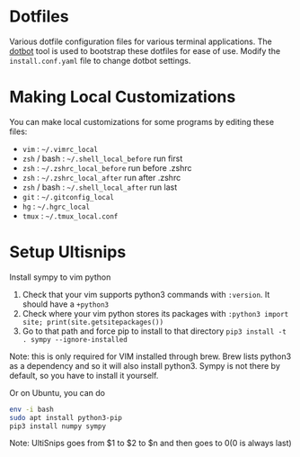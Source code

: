 # Dotfiles

Various dotfile configuration files for various terminal applications. The
[dotbot](https://github.com/anishathalye/dotbot) tool is used to bootstrap these
dotfiles for ease of use. Modify the `install.conf.yaml` file to change dotbot
settings.


# Making Local Customizations

You can make local customizations for some programs by editing these files:

- `vim` : `~/.vimrc_local`
- `zsh` / bash : `~/.shell_local_before` run first
- `zsh` : `~/.zshrc_local_before` run before .zshrc
- `zsh` : `~/.zshrc_local_after` run after .zshrc
- `zsh` / bash : `~/.shell_local_after` run last
- `git` : `~/.gitconfig_local`
- `hg` : `~/.hgrc_local`
- `tmux` : `~/.tmux_local.conf`

# Setup Ultisnips
Install sympy to vim python
1. Check that your vim supports python3 commands with `:version`. It should have a `+python3`
2. Check where your vim python stores its packages with `:python3 import site; print(site.getsitepackages())`
3. Go to that path and force pip to install to that directory `pip3 install -t . sympy --ignore-installed`

Note: this is only required for VIM installed through brew. Brew lists python3 as a dependency and so it will
also install python3. Sympy is not there by default, so you have to install it yourself.

Or on Ubuntu, you can do

```bash
env -i bash
sudo apt install python3-pip
pip3 install numpy sympy
```

Note: UltiSnips goes from $1 to $2 to $n and then goes to $0 ($0 is always last)
